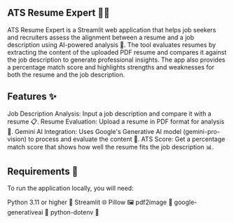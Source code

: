 ## ATS Resume Expert 📄💼
ATS Resume Expert is a Streamlit web application that helps job seekers and recruiters assess the alignment between a resume and a job description using AI-powered analysis 🤖. The tool evaluates resumes by extracting the content of the uploaded PDF resume and compares it against the job description to generate professional insights. The app also provides a percentage match score and highlights strengths and weaknesses for both the resume and the job description.

## Features ✨
Job Description Analysis: Input a job description and compare it with a resume 📋.
Resume Evaluation: Upload a resume in PDF format for analysis 📄.
Gemini AI Integration: Uses Google's Generative AI model (gemini-pro-vision) to process and evaluate the content 🤖.
ATS Score: Get a percentage match score that shows how well the resume fits the job description 📊.

## Requirements 🔧
To run the application locally, you will need:

Python 3.11 or higher 🐍
Streamlit 🌐
Pillow 🖼️
pdf2image 📝
google-generativeai 🤖
python-dotenv 🌱